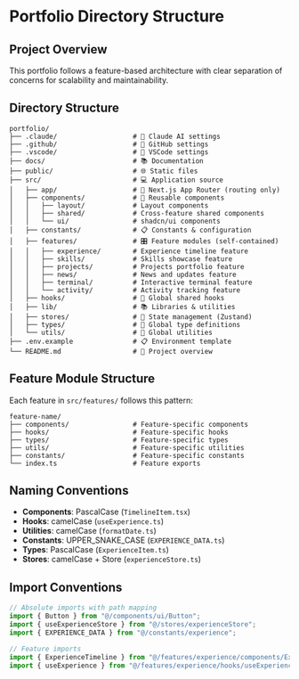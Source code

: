 # Portfolio Directory Structure

## Project Overview
This portfolio follows a feature-based architecture with clear separation of concerns for scalability and maintainability.

## Directory Structure

```
portfolio/
├── .claude/                   # 🤖 Claude AI settings
├── .github/                   # 🔧 GitHub settings  
├── .vscode/                   # 📝 VSCode settings
├── docs/                      # 📚 Documentation
├── public/                    # 🌐 Static files
├── src/                       # 💻 Application source
│   ├── app/                   # 🚀 Next.js App Router (routing only)
│   ├── components/            # 🧩 Reusable components
│   │   ├── layout/            # Layout components
│   │   ├── shared/            # Cross-feature shared components
│   │   └── ui/                # shadcn/ui components
│   ├── constants/             # 📋 Constants & configuration
│   ├── features/              # 🎛️ Feature modules (self-contained)
│   │   ├── experience/        # Experience timeline feature
│   │   ├── skills/            # Skills showcase feature
│   │   ├── projects/          # Projects portfolio feature
│   │   ├── news/              # News and updates feature
│   │   ├── terminal/          # Interactive terminal feature
│   │   └── activity/          # Activity tracking feature
│   ├── hooks/                 # 🎣 Global shared hooks
│   ├── lib/                   # 📚 Libraries & utilities
│   ├── stores/                # 🏪 State management (Zustand)
│   ├── types/                 # 📝 Global type definitions
│   └── utils/                 # 🔧 Global utilities
├── .env.example               # 📋 Environment template
└── README.md                  # 📖 Project overview
```

## Feature Module Structure

Each feature in `src/features/` follows this pattern:

```
feature-name/
├── components/                # Feature-specific components
├── hooks/                     # Feature-specific hooks
├── types/                     # Feature-specific types
├── utils/                     # Feature-specific utilities
├── constants/                 # Feature-specific constants
└── index.ts                   # Feature exports
```

## Naming Conventions

- **Components**: PascalCase (`TimelineItem.tsx`)
- **Hooks**: camelCase (`useExperience.ts`)
- **Utilities**: camelCase (`formatDate.ts`)
- **Constants**: UPPER_SNAKE_CASE (`EXPERIENCE_DATA.ts`)
- **Types**: PascalCase (`ExperienceItem.ts`)
- **Stores**: camelCase + Store (`experienceStore.ts`)

## Import Conventions

```typescript
// Absolute imports with path mapping
import { Button } from "@/components/ui/Button";
import { useExperienceStore } from "@/stores/experienceStore";
import { EXPERIENCE_DATA } from "@/constants/experience";

// Feature imports
import { ExperienceTimeline } from "@/features/experience/components/ExperienceTimeline";
import { useExperience } from "@/features/experience/hooks/useExperience";
```